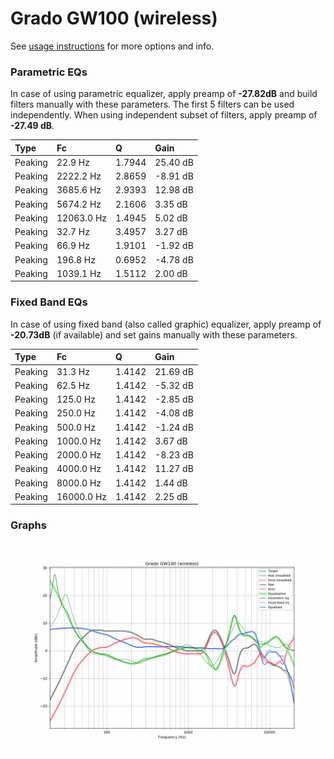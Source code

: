 # Grado GW100 (wireless)
See [usage instructions](https://github.com/jaakkopasanen/AutoEq#usage) for more options and info.

### Parametric EQs
In case of using parametric equalizer, apply preamp of **-27.82dB** and build filters manually
with these parameters. The first 5 filters can be used independently.
When using independent subset of filters, apply preamp of **-27.49 dB**.

| Type    | Fc         |      Q | Gain     |
|:--------|:-----------|:-------|:---------|
| Peaking | 22.9 Hz    | 1.7944 | 25.40 dB |
| Peaking | 2222.2 Hz  | 2.8659 | -8.91 dB |
| Peaking | 3685.6 Hz  | 2.9393 | 12.98 dB |
| Peaking | 5674.2 Hz  | 2.1606 | 3.35 dB  |
| Peaking | 12063.0 Hz | 1.4945 | 5.02 dB  |
| Peaking | 32.7 Hz    | 3.4957 | 3.27 dB  |
| Peaking | 66.9 Hz    | 1.9101 | -1.92 dB |
| Peaking | 196.8 Hz   | 0.6952 | -4.78 dB |
| Peaking | 1039.1 Hz  | 1.5112 | 2.00 dB  |

### Fixed Band EQs
In case of using fixed band (also called graphic) equalizer, apply preamp of **-20.73dB**
(if available) and set gains manually with these parameters.

| Type    | Fc         |      Q | Gain     |
|:--------|:-----------|:-------|:---------|
| Peaking | 31.3 Hz    | 1.4142 | 21.69 dB |
| Peaking | 62.5 Hz    | 1.4142 | -5.32 dB |
| Peaking | 125.0 Hz   | 1.4142 | -2.85 dB |
| Peaking | 250.0 Hz   | 1.4142 | -4.08 dB |
| Peaking | 500.0 Hz   | 1.4142 | -1.24 dB |
| Peaking | 1000.0 Hz  | 1.4142 | 3.67 dB  |
| Peaking | 2000.0 Hz  | 1.4142 | -8.23 dB |
| Peaking | 4000.0 Hz  | 1.4142 | 11.27 dB |
| Peaking | 8000.0 Hz  | 1.4142 | 1.44 dB  |
| Peaking | 16000.0 Hz | 1.4142 | 2.25 dB  |

### Graphs
![](./Grado%20GW100%20(wireless).png)